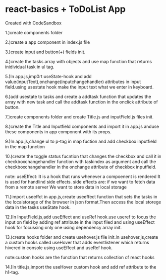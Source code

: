 # react-basics + ToDoList App

Created with CodeSandbox

1.)create components folder

2.)create a app component in index.js file

3.)create input and button(+) fields init.

4.)create the tasks array with objects and use map function that returns inidividual task in ul tag.

5.)In app.js,imp0rt useState-hook and add value(inputText),onchange(inputchangehandler) attributes in input field.using usestate hook make the input text what we enter in keyboard.

6.)add usestate to tasks and create a addtask function that updates the array with new task and call the addtask function in the onclick attribute of button.

7.)create components folder and create Title.js and inputField.js files init.

8.)create the Title and Inputfield components and import it in app.js anduse these components in app component with its props.

9.)In app.js,change ul to p-tag in map fuction and add checkbox inputfield in the map function

10.)create the toggle status fucntion that changes the checkbox and call it in checkboxchangehandler function with taskindex as argument and call the checkboxchangehandler in the onchange attribute of checkbox inputfield.

note:
useEffect:
It is a hook that runs whenever a compoenent is rendered
It is used for handlind side effects.
side effects are:
if we want to fetch data from a remote server
We want to store data in local storage

11.)import useeffct in app.js,create useeffect function that sets the tasks in the localstorage of the browser in json format.Then access the local storege data in the tasks useState hook.

12.)In InputField.js,add useEffect and useRef hook.use useref to focus the input on field by adding ref attribute in the input filed and using useEffect hook for focussing only one using dependency array init.

13.)create hooks folder and create usehover.js file init.In usehover.js,create a custom hooks called useHover that adds eventlistener which returns hivered in console using useEffect and useRef hook.

note:custom hooks are the function that returns collection of react hooks

14.)In title.js,import the useHover custom hook and add ref attribute to the h1-tag.
